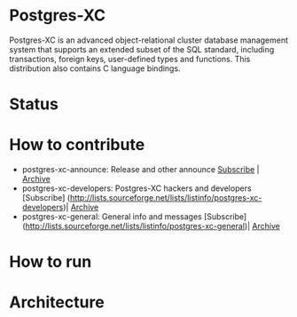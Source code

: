 # Postgres-XC
Postgres-XC is an advanced object-relational cluster database management system that supports an extended subset of the SQL standard, including transactions, foreign keys, user-defined types and functions.  This distribution also contains C language bindings.
# Status

# How to contribute
* postgres-xc-announce:  Release and other announce 
[Subscribe](http://lists.sourceforge.net/lists/listinfo/postgres-xc-announce) |  [Archive](http://sourceforge.net/p/postgres-xc/mailman/postgres-xc-announce) 
* postgres-xc-developers:  Postgres-XC hackers and developers
[Subscribe] (http://lists.sourceforge.net/lists/listinfo/postgres-xc-developers)|
[Archive](http://lists.sourceforge.net/lists/listinfo/postgres-xc-developers)
* postgres-xc-general:  General info and messages
[Subscribe] (http://lists.sourceforge.net/lists/listinfo/postgres-xc-general)|
[Archive](http://lists.sourceforge.net/lists/listinfo/postgres-xc-general)


# How to run

# Architecture

